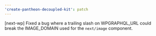 ```yaml
---
'create-pantheon-decoupled-kit': patch
---
```


[next-wp] Fixed a bug where a trailing slash on WPGRAPHQL_URL could break the
IMAGE_DOMAIN used for the `next/image` component.

